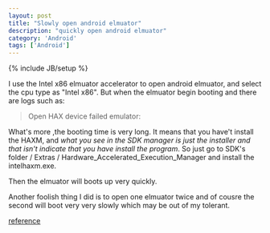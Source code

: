 ```yaml
---
layout: post
title: "Slowly open android elmuator"
description: "quickly open android elmuator"
category: 'Android'
tags: ['Android']
---
```

{% include JB/setup %}


I use the  Intel x86 elmuator accelerator to open android elmuator, and select the cpu type as "Intel x86". But when the elmuator begin booting and there are logs such as:

> Open HAX device failed emulator:

What's more ,the booting time is very long. It means that you have't install the HAXM, and *what you see in the SDK manager is just the installer and that isn't indicate that you have install the program*. So just go to SDK's folder / Extras / Hardware_Accelerated_Execution_Manager and install the intelhaxm.exe.

Then the elmuator will boots up very quickly.

Another foolish thing I did is to  open one elmuator twice and of cousre the second will boot very very slowly which may be out of  my tolerant.

[reference](http://stackoverflow.com/questions/20857256/failed-to-open-the-hax-device-hax-is-not-working-and-emulator-runs-in-emulation)
